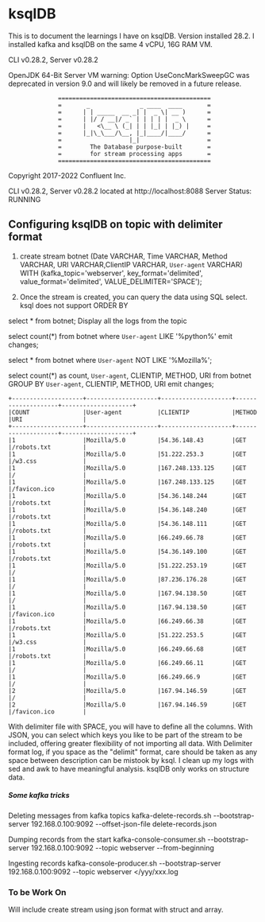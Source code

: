 # ksqlDB

This is to document the learnings I have on ksqlDB. Version installed 28.2. I installed kafka and ksqlDB on the same 4 vCPU, 16G RAM VM.

CLI v0.28.2, Server v0.28.2

OpenJDK 64-Bit Server VM warning: Option UseConcMarkSweepGC was deprecated in version 9.0 and will likely be removed in a future release.
                  
                  ===========================================
                  =       _              _ ____  ____       =
                  =      | | _____  __ _| |  _ \| __ )      =
                  =      | |/ / __|/ _` | | | | |  _ \      =
                  =      |   <\__ \ (_| | | |_| | |_) |     =
                  =      |_|\_\___/\__, |_|____/|____/      =
                  =                   |_|                   =
                  =        The Database purpose-built       =
                  =        for stream processing apps       =
                  ===========================================

Copyright 2017-2022 Confluent Inc.

CLI v0.28.2, Server v0.28.2 located at http://localhost:8088
Server Status: RUNNING

## Configuring ksqlDB on topic with delimiter format
1. create stream botnet (Date VARCHAR, Time VARCHAR, Method VARCHAR, URI VARCHAR,ClientIP VARCHAR, `User-agent` VARCHAR) WITH (kafka_topic='webserver', key_format='delimited', value_format='delimited', VALUE_DELIMITER='SPACE');

2. Once the stream is created, you can query the data using SQL select. ksql does not support ORDER BY 

select * from botnet;
Display all the logs from the topic

select count(*) from botnet where `User-agent` LIKE '%python%' emit changes;

select * from botnet where `User-agent` NOT LIKE '%Mozilla%';

select count(*) as count, `User-agent`, CLIENTIP, METHOD, URI  from botnet GROUP BY `User-agent`, CLIENTIP, METHOD, URI  emit changes;
```
+--------------------+--------------------+--------------------+--------------------+--------------------+
|COUNT               |User-agent          |CLIENTIP            |METHOD              |URI                 |
+--------------------+--------------------+--------------------+--------------------+--------------------+
|1                   |Mozilla/5.0         |54.36.148.43        |GET                 |/robots.txt         |
|1                   |Mozilla/5.0         |51.222.253.3        |GET                 |/w3.css             |
|1                   |Mozilla/5.0         |167.248.133.125     |GET                 |/                   |
|1                   |Mozilla/5.0         |167.248.133.125     |GET                 |/favicon.ico        |
|1                   |Mozilla/5.0         |54.36.148.244       |GET                 |/robots.txt         |
|1                   |Mozilla/5.0         |54.36.148.240       |GET                 |/robots.txt         |
|1                   |Mozilla/5.0         |54.36.148.111       |GET                 |/robots.txt         |
|1                   |Mozilla/5.0         |66.249.66.78        |GET                 |/robots.txt         |
|1                   |Mozilla/5.0         |54.36.149.100       |GET                 |/robots.txt         |
|1                   |Mozilla/5.0         |51.222.253.19       |GET                 |/                   |
|1                   |Mozilla/5.0         |87.236.176.28       |GET                 |/                   |
|1                   |Mozilla/5.0         |167.94.138.50       |GET                 |/                   |
|1                   |Mozilla/5.0         |167.94.138.50       |GET                 |/favicon.ico        |
|1                   |Mozilla/5.0         |66.249.66.38        |GET                 |/robots.txt         |
|1                   |Mozilla/5.0         |51.222.253.5        |GET                 |/w3.css             |
|1                   |Mozilla/5.0         |66.249.66.68        |GET                 |/robots.txt         |
|1                   |Mozilla/5.0         |66.249.66.11        |GET                 |/                   |
|1                   |Mozilla/5.0         |66.249.66.9         |GET                 |/                   |
|2                   |Mozilla/5.0         |167.94.146.59       |GET                 |/                   |
|2                   |Mozilla/5.0         |167.94.146.59       |GET                 |/favicon.ico        |
```
With delimiter file with SPACE, you will have to define all the columns. With JSON, you can select which keys you like to be part of the stream to be included, offering greater flexibility of not importing all data. With Delimiter format log, if you space as the "delimit" format, care should be taken as any space between description can be mistook by ksql. I clean up my logs with sed and awk to have meaningful analysis. ksqlDB only works on structure data.



##### Some kafka tricks #####
Deleting messages from kafka topics
kafka-delete-records.sh --bootstrap-server 192.168.0.100:9092  --offset-json-file delete-records.json

Dumping records from the start
kafka-console-consumer.sh --bootstrap-server 192.168.0.100:9092 --topic webserver --from-beginning

Ingesting records
kafka-console-producer.sh --bootstrap-server 192.168.0.100:9092 --topic webserver </yyy/xxx.log

### To be Work On
Will include create stream using json format with struct and array.
